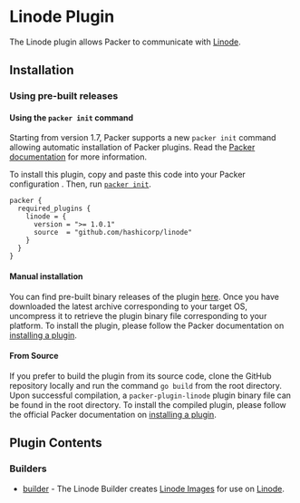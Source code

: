 # Linode Plugin

The Linode plugin allows Packer to communicate with [Linode](https://www.linode.com/).

## Installation

### Using pre-built releases

#### Using the `packer init` command

Starting from version 1.7, Packer supports a new `packer init` command allowing
automatic installation of Packer plugins. Read the
[Packer documentation](https://www.packer.io/docs/commands/init) for more information.

To install this plugin, copy and paste this code into your Packer configuration .
Then, run [`packer init`](https://www.packer.io/docs/commands/init).

```hcl
packer {
  required_plugins {
    linode = {
      version = ">= 1.0.1"
      source  = "github.com/hashicorp/linode"
    }
  }
}
```

#### Manual installation

You can find pre-built binary releases of the plugin [here](https://github.com/hashicorp/packer-plugin-linode/releases).
Once you have downloaded the latest archive corresponding to your target OS,
uncompress it to retrieve the plugin binary file corresponding to your platform.
To install the plugin, please follow the Packer documentation on
[installing a plugin](https://www.packer.io/docs/extending/plugins/#installing-plugins).


#### From Source

If you prefer to build the plugin from its source code, clone the GitHub
repository locally and run the command `go build` from the root
directory. Upon successful compilation, a `packer-plugin-linode` plugin
binary file can be found in the root directory.
To install the compiled plugin, please follow the official Packer documentation
on [installing a plugin](https://www.packer.io/docs/extending/plugins/#installing-plugins).


## Plugin Contents

### Builders

- [builder](/docs/builders/linode.mdx) - The Linode Builder creates [Linode Images](https://www.linode.com/docs/guides/linode-images/) for use on [Linode](https://www.linode.com/).

